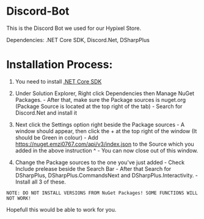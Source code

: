 # Discord-Bot

This is the Discord Bot we used for our Hypixel Store.

Dependencies: .NET Core SDK, Discord.Net, DSharpPlus

# Installation Process: #
  1. You need to install [.NET Core SDK](https://dotnet.microsoft.com/download)
  
  2. Under Solution Explorer, Right click Dependencies then Manage NuGet Packages.
    - After that, make sure the Package sources is nuget.org (Package Source is located at the top right of the tab)
    - Search for Discord.Net and install it
    
  3. Next click the Settings option right beside the Package sources
    - A window should appear, then click the + at the top right of the window (It should be Green in colour)
    - Add https://nuget.emzi0767.com/api/v3/index.json to the Source which you added in the above instruction ^
    - You can now close out of this window.
    
  4. Change the Package sources to the one you've just added
    - Check Include prelease beside the Search Bar
    - After that Search for DSharpPlus, DSharpPlus.CommandsNext and DSharpPlus.Interactivity.
    - Install all 3 of these.
    
    NOTE: DO NOT INSTALL VERSIONS FROM NuGet Packages! SOME FUNCTIONS WILL NOT WORK!
    
 Hopefull this would be able to work for you.
